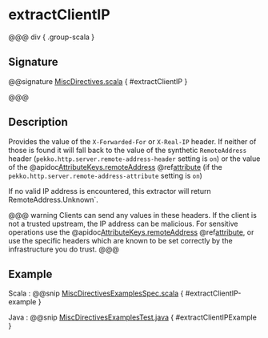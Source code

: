 # extractClientIP

@@@ div { .group-scala }

## Signature

@@signature [MiscDirectives.scala](/http/src/main/scala/org/apache/pekko/http/scaladsl/server/directives/MiscDirectives.scala) { #extractClientIP }

@@@

## Description

Provides the value of the `X-Forwarded-For` or `X-Real-IP` header.
If neither of those is found it will fall back to the value of the synthetic `RemoteAddress` header (`pekko.http.server.remote-address-header` setting is `on`)
or the value of the @apidoc[AttributeKeys.remoteAddress](AttributeKeys$) @ref[attribute](../../../common/http-model.md#attributes)  (if the `pekko.http.server.remote-address-attribute` setting is `on`)

If no valid IP address is encountered, this extractor will return RemoteAddress.Unknown`.

@@@ warning
Clients can send any values in these headers. If the client is not a trusted upstream, the IP address can be malicious.
For sensitive operations use the @apidoc[AttributeKeys.remoteAddress](AttributeKeys$) @ref[attribute](../../../common/http-model.md#attributes),
or use the specific headers which are known to be set correctly by the infrastructure you do trust.
@@@

## Example

Scala
:  @@snip [MiscDirectivesExamplesSpec.scala](/docs/src/test/scala/docs/http/scaladsl/server/directives/MiscDirectivesExamplesSpec.scala) { #extractClientIP-example }

Java
:  @@snip [MiscDirectivesExamplesTest.java](/docs/src/test/java/docs/http/javadsl/server/directives/MiscDirectivesExamplesTest.java) { #extractClientIPExample }

